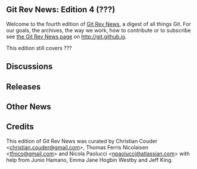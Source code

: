 ## Git Rev News: Edition 4 (???)

Welcome to the fourth edition of [Git Rev News](http://git.github.io/rev_news/rev_news.html),
a digest of all things Git. For our goals, the archives, the way we work, how to contribute or to
subscribe see [the Git Rev News page](http://git.github.io/rev_news/rev_news.html) on http://git.github.io.

This edition still covers ???

## Discussions

<!---
### General
-->

<!---
### Reviews
-->

<!---
### Support
-->


## Releases


## Other News

<!---
### Event
-->

<!---
### Media
-->


## Credits

This edition of Git Rev News was curated by Christian Couder &lt;<christian.couder@gmail.com>&gt;,
Thomas Ferris Nicolaisen &lt;<tfnico@gmail.com>&gt; and Nicola Paolucci &lt;<npaolucci@atlassian.com>&gt;
with help from Junio Hamano, Emma Jane Hogbin Westby and Jeff King.
